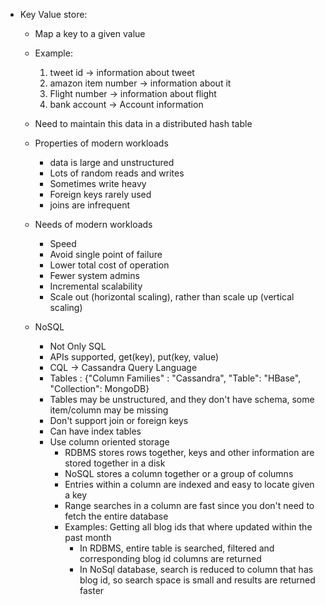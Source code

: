 - Key Value store:
    - Map a key to a given value
    - Example:  
        1. tweet id -> information about tweet 
        2. amazon item number -> information about it
        3. Flight number -> information about flight
        4. bank account -> Account information
    - Need to maintain this data in a distributed hash table

    - Properties of modern workloads
        - data is large and unstructured
        - Lots of random reads and writes
        - Sometimes write heavy
        - Foreign keys rarely used
        - joins are infrequent
        
    - Needs of modern workloads
        - Speed
        - Avoid single point of failure
        - Lower total cost of operation
        - Fewer system admins
        - Incremental scalability
        - Scale out (horizontal scaling), rather than scale up  (vertical scaling)
    
    - NoSQL
        - Not Only SQL
        - APIs supported, get(key), put(key, value)
        - CQL -> Cassandra Query Language
        - Tables : {"Column Families" : "Cassandra", "Table": "HBase", "Collection": MongoDB}
        - Tables may be unstructured, and they don't have schema, some item/column may be missing
        - Don't support join or foreign keys
        - Can have index tables
        - Use column oriented storage
            - RDBMS stores rows together, keys and other information are stored together in a disk
            - NoSQL stores a column together or a group of columns
            - Entries within a column are indexed and easy to locate given a key
            - Range searches in a column are fast since you don't need to fetch the entire database
            - Examples: Getting all blog ids that where updated within the past month
                - In RDBMS, entire table is searched, filtered and corresponding blog id columns are returned
                - In NoSql database, search is reduced to column that has blog id, so search space is small and results 
                are returned faster
            
    